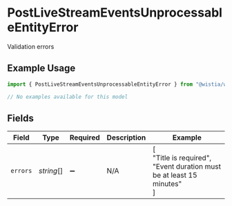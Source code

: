 # PostLiveStreamEventsUnprocessableEntityError

Validation errors

## Example Usage

```typescript
import { PostLiveStreamEventsUnprocessableEntityError } from "@wistia/wistia-api-client/models/errors";

// No examples available for this model
```

## Fields

| Field                                                                 | Type                                                                  | Required                                                              | Description                                                           | Example                                                               |
| --------------------------------------------------------------------- | --------------------------------------------------------------------- | --------------------------------------------------------------------- | --------------------------------------------------------------------- | --------------------------------------------------------------------- |
| `errors`                                                              | *string*[]                                                            | :heavy_minus_sign:                                                    | N/A                                                                   | [<br/>"Title is required",<br/>"Event duration must be at least 15 minutes"<br/>] |